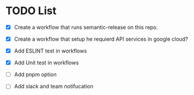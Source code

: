 # TODO List
- [x] Create a workflow that runs semantic-release on this repo. 
- [x] Create a workflow that setup he requierd API services in google cloud?
- [x] Add ESLINT test in workflows 
- [x] Add Unit test in workflows
- [ ] Add pnpm option
- [ ] Add slack and team notifucation



